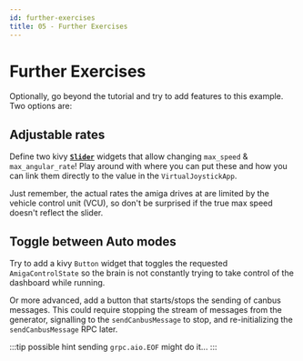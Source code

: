 ```yaml
---
id: further-exercises
title: 05 - Further Exercises
---
```

# Further Exercises

Optionally, go beyond the tutorial and try to add features to this example.
Two options are:

## Adjustable rates

Define two kivy [**`Slider`**](https://kivy.org/doc/stable/api-kivy.uix.slider.html)
widgets that allow changing `max_speed` & `max_angular_rate`!
Play around with where you can put these and how you can link
them directly to the value in the `VirtualJoystickApp`.

Just remember, the actual rates the amiga drives at are limited
by the vehicle control unit (VCU), so don't be surprised if the
true max speed doesn't reflect the slider.

## Toggle between Auto modes

Try to add a kivy `Button` widget that toggles the requested
`AmigaControlState` so the brain is not constantly trying to take
control of the dashboard while running.

Or more advanced, add a button that starts/stops the sending of
canbus messages.
This could require stopping the stream of messages from the
generator, signalling to the `sendCanbusMessage` to stop, and
re-initializing the `sendCanbusMessage` RPC later.

:::tip possible hint
sending `grpc.aio.EOF` might do it...
:::
